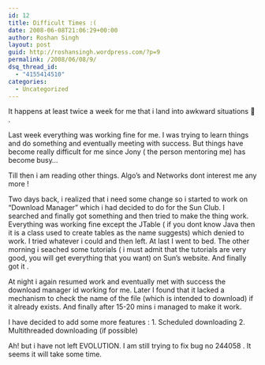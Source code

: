 ```yaml
---
id: 12
title: Difficult Times :(
date: 2008-06-08T21:06:29+00:00
author: Roshan Singh
layout: post
guid: http://roshansingh.wordpress.com/?p=9
permalink: /2008/06/08/9/
dsq_thread_id:
  - "4155414510"
categories:
  - Uncategorized
---
```

It happens at least twice a week for me that i land into awkward situations 🙁 .

Last week everything was working fine for me. I was trying to learn things and do something and eventually meeting with success. But things have become really difficult for me since Jony ( the person mentoring me) has become busy&#8230;

Till then i am reading other things. Algo&#8217;s and Networks dont interest me any more !

Two days back, i realized that i need some change so i started to work on &#8220;Download Manager&#8221; which i had decided to do for the Sun Club. I searched and finally got something and then tried to make the thing work. Everything was working fine except the JTable ( if you dont know Java then it is a class used to create tables as the name suggests) which denied to work. I tried whatever i could and then left. At last I went to bed. The other morning i seached some tutorials ( i must admit that the tutorials are very good, you will get everything that you want) on Sun&#8217;s website. And finally got it .

At night i again resumed work and eventually met with success the download manager id working for me. Later I found that it lacked a mechanism to check the name of the file (which is intended to download) if it already exists. And finally after 15-20 mins i managed to make it work.

I have decided to add some more features : 1. Scheduled downloading 2. Multithreaded downloading (if possible)

Ah! but i have not left EVOLUTION. I am still trying to fix bug no 244058 . It seems it will take some time.